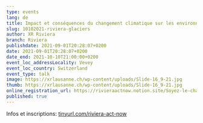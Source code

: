 ```yaml
---
type: events
lang: de
title: Impact et conséquences du changement climatique sur les environnements alpins
slug: 10102021-riviera-glaciers
author: XR Riviera
branch: Riviera
publishdate: 2021-09-01T20:28:07+0200
date: 2021-09-01T20:28:07+0200
date_end: 2021-10-10T21:00:00+0200
event_loc_addressLocality: Vevey
event_loc_country: Switzerland
event_type: talk
image: https://xrlausanne.ch/wp-content/uploads/Slide-16_9-21.jpg
thumb: https://xrlausanne.ch/wp-content/uploads/Slide-16_9-21.jpg
online_registration_url: https://rivieraactnow.notion.site/Soyez-le-changement-09402a28bd774b00aa6b4a426fce416e
published: true
---
```

<!--StartFragment-->

Infos et inscriptions: [tinyurl.com/riviera-act-now](https://tinyurl.com/riviera-act-now?fbclid=IwAR2JcD_PLW71JtjQT7KVBNu5b2byd3u6QQUAm1eGjZlvEQm9RkSEcnh1f5k)

<!--EndFragment-->